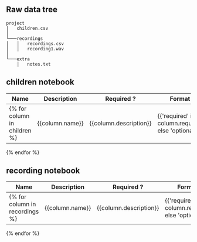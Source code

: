 

## Raw data tree

```
project
│   children.csv
│
└───recordings
│   │   recordings.csv
│   │   recording1.wav
│
└───extra
    │   notes.txt
``` 

## children notebook

| Name | Description | Required ? | Format |
|------|-------------|------------|--------|
{% for column in children %}| {{column.name}} | {{column.description}} | {{'required' if column.required else 'optional'}} | none |
{% endfor %}



## recording notebook

| Name | Description | Required ? | Format |
|------|-------------|------------|--------|
{% for column in recordings %}| {{column.name}} | {{column.description}} | {{'required' if column.required else 'optional'}} | none |
{% endfor %}